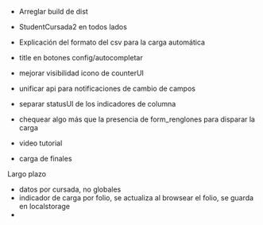 * Arreglar build de dist
* StudentCursada2 en todos lados
* Explicación del formato del csv para la carga automática
* title en  botones config/autocompletar
* mejorar visibilidad icono de counterUI
* unificar api para notificaciones de cambio de campos
* separar statusUI de los indicadores de columna
* chequear algo más que la presencia de form_renglones para disparar la carga


* video tutorial
* carga de finales

Largo plazo

* datos por cursada, no globales
* indicador de carga por folio, se actualiza al browsear el folio, se guarda en localstorage
* 